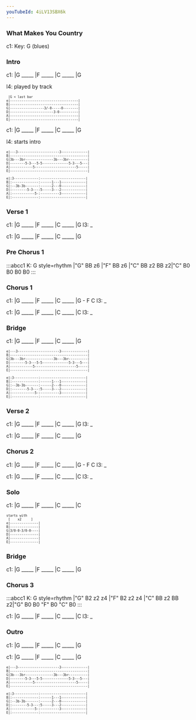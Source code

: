```yaml
---
youTubeId: 4iLV13SBX6k
---
```


### What Makes You Country

c1: Key: G (blues)

### Intro

c1: |G _____ |F _____ |C _____ |G

l4: played by track

<span style="font-size:0.7em; scroll-snap-stop: always; scroll-snap-align: start;">

```
 |G < last bar
e|------------------------------------|
B|------------------------------------|
G|------------------3/-0-----0--------|
D|-----------------------3-0----------|
A|------------------------------------|
E|------------------------------------|
```
</span>

c1: |G _____ |F _____ |C _____ |G

l4: starts intro

<span style="font-size:0.7em; scroll-snap-stop: always; scroll-snap-align: start;">

```
e|---3----------------------3--------------|
B|-----------------------------------------|
G|3b---3br---------------3b---3br----------|
D|--------5-3---5-5--------------5-3---5---|
A|------------5----------------------5-----|
E|-----------------------------------------|
```
</span>

<span style="font-size:0.7em; scroll-snap-stop: always; scroll-snap-align: start;">

```
e|:3-------------:------------------------|
B|:--------------:------1---1-------------|
G|:--3b-3b-------:------2---0-------------|
D|:--------5-3---:5-----3---2-------------|
A|:------------5-:----------3-------------|
E|:--------------:------------------------|
```
</span>

### Verse 1

c1: |G _____ |F _____ |C _____ |G
l3:  _

c1: |G _____ |F _____ |C _____ |G

### Pre Chorus 1

:::abcc1
K: G style=rhythm
|"G" BB z6 |"F" BB z6 |"C" BB z2 BB z2|"C" B0 B0 B0 B0
:::

### Chorus 1

c1: |G _____ |F _____ |C _____ |G - F C
l3:  _

c1: |G _____ |F _____ |C _____ |C
l3:  _

### Bridge

c1: |G _____ |F _____ |C _____ |G

<span style="font-size:0.7em; scroll-snap-stop: always; scroll-snap-align: start;">

```
e|---3----------------------3--------------|
B|-----------------------------------------|
G|3b---3br---------------3b---3br----------|
D|--------5-3---5-5--------------5-3---5---|
A|------------5----------------------5-----|
E|-----------------------------------------|
```
</span>

<span style="font-size:0.7em; scroll-snap-stop: always; scroll-snap-align: start;">

```
e|:3-------------:------------------------|
B|:--------------:------1---1-------------|
G|:--3b-3b-------:------2---0-------------|
D|:--------5-3---:5-----3---2-------------|
A|:------------5-:----------3-------------|
E|:--------------:------------------------|
```
</span>

### Verse 2

c1: |G _____ |F _____ |C _____ |G
l3:  _

c1: |G _____ |F _____ |C _____ |G

### Chorus 2

c1: |G _____ |F _____ |C _____ |G - F C
l3:  _

c1: |G _____ |F _____ |C _____ |C
l3:  _

### Solo

c1: |G _____ |F _____ |C _____ |C

<span style="font-size:0.7em; scroll-snap-stop: always; scroll-snap-align: start;">

```
starts with
 [    x2     ]
e|---------------|
B|---------------|
G|3/0-0-3/0-0----|
D|---------------|
A|---------------|
E|---------------|
```
</span>

### Bridge

c1: |G _____ |F _____ |C _____ |G

### Chorus 3

:::abcc1
K: G style=rhythm
|"G" B2 z2 z4 |"F" B2 z2 z4 |"C" BB z2 BB z2|"G" B0 B0 "F" B0 "C" B0
:::

c1: |G _____ |F _____ |C _____ |C
l3:  _

### Outro

c1: |G _____ |F _____ |C _____ |G

c1: |G _____ |F _____ |C _____ |G

<span style="font-size:0.7em; scroll-snap-stop: always; scroll-snap-align: start;">

```
e|---3----------------------3--------------|
B|-----------------------------------------|
G|3b---3br---------------3b---3br----------|
D|--------5-3---5-5--------------5-3---5---|
A|------------5----------------------5-----|
E|-----------------------------------------|
```
</span>

<span style="font-size:0.7em; scroll-snap-stop: always; scroll-snap-align: start;">

```
e|:3-------------:------------------------|
B|:--------------:------1---1-------------|
G|:--3b-3b-------:------2---0-------------|
D|:--------5-3---:5-----3---2-------------|
A|:------------5-:----------3-------------|
E|:--------------:------------------------|
```
</span>
